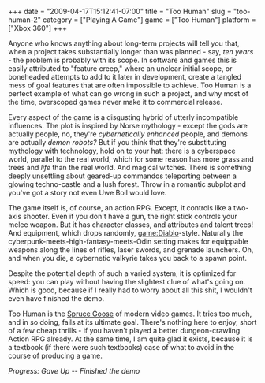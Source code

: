 +++
date = "2009-04-17T15:12:41-07:00"
title = "Too Human"
slug = "too-human-2"
category = ["Playing A Game"]
game = ["Too Human"]
platform = ["Xbox 360"]
+++

Anyone who knows anything about long-term projects will tell you that, when a project takes substantially longer than was planned - say, <i>ten years</i> - the problem is probably with its scope.  In software and games this is easily attributed to "feature creep," where an unclear initial scope, or boneheaded attempts to add to it later in development, create a tangled mess of goal features that are often impossible to achieve.  Too Human is a perfect example of what can go wrong in such a project, and why most of the time, overscoped games never make it to commercial release.

Every aspect of the game is a disgusting hybrid of utterly incompatible influences.  The plot is inspired by Norse mythology - except the gods are actually people, no, they're <i>cybernetically enhanced</i> people, and demons are actually <i>demon robots?</i>  But if you think that they're substituting mythology with technology, hold on to your hat: there is a cyberspace world, parallel to the real world, which for some reason has more grass and trees and <i>life</i> than the real world.  And magical witches.  There is something deeply unsettling about geared-up commandos teleporting between a glowing techno-castle and a lush forest.  Throw in a romantic subplot and you've got a story not even Uwe Boll would love.

The game itself is, of course, an action RPG.  Except, it controls like a two-axis shooter.  Even if you don't have a gun, the right stick controls your melee weapon.  But it has character classes, and attributes and talent trees!  And equipment, which drops randomly, <game:Diablo>-style.  Naturally the cyberpunk-meets-high-fantasy-meets-Odin setting makes for equippable weapons along the lines of rifles, laser swords, and grenade launchers.  Oh, and when you die, a cybernetic valkyrie takes you back to a spawn point.

Despite the potential depth of such a varied system, it is optimized for speed: you can play without having the slightest clue of what's going on.  Which is good, because if I really had to worry about all this shit, I wouldn't even have finished the demo.

Too Human is the <a href="http://en.wikipedia.org/wiki/Spruce_Goose">Spruce Goose</a> of modern video games.  It tries too much, and in so doing, fails at its ultimate goal.  There's nothing here to enjoy, short of a few cheap thrills - if you haven't played a better dungeon-crawling Action RPG already.  At the same time, I am quite glad it exists, because it is a textbook (if there were such textbooks) case of what to avoid in the course of producing a game.

<i>Progress: Gave Up -- Finished the demo</i>